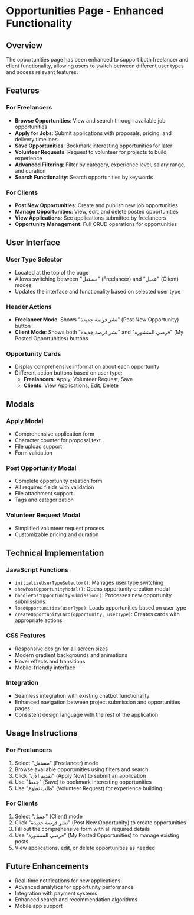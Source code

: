 # Opportunities Page - Enhanced Functionality

## Overview
The opportunities page has been enhanced to support both freelancer and client functionality, allowing users to switch between different user types and access relevant features.

## Features

### For Freelancers
- **Browse Opportunities**: View and search through available job opportunities
- **Apply for Jobs**: Submit applications with proposals, pricing, and delivery timelines
- **Save Opportunities**: Bookmark interesting opportunities for later
- **Volunteer Requests**: Request to volunteer for projects to build experience
- **Advanced Filtering**: Filter by category, experience level, salary range, and duration
- **Search Functionality**: Search opportunities by keywords

### For Clients
- **Post New Opportunities**: Create and publish new job opportunities
- **Manage Opportunities**: View, edit, and delete posted opportunities
- **View Applications**: See applications submitted by freelancers
- **Opportunity Management**: Full CRUD operations for opportunities

## User Interface

### User Type Selector
- Located at the top of the page
- Allows switching between "مستقل" (Freelancer) and "عميل" (Client) modes
- Updates the interface and functionality based on selected user type

### Header Actions
- **Freelancer Mode**: Shows "نشر فرصة جديدة" (Post New Opportunity) button
- **Client Mode**: Shows both "نشر فرصة جديدة" and "فرصي المنشورة" (My Posted Opportunities) buttons

### Opportunity Cards
- Display comprehensive information about each opportunity
- Different action buttons based on user type:
  - **Freelancers**: Apply, Volunteer Request, Save
  - **Clients**: View Applications, Edit, Delete

## Modals

### Apply Modal
- Comprehensive application form
- Character counter for proposal text
- File upload support
- Form validation

### Post Opportunity Modal
- Complete opportunity creation form
- All required fields with validation
- File attachment support
- Tags and categorization

### Volunteer Request Modal
- Simplified volunteer request process
- Customizable pricing and duration

## Technical Implementation

### JavaScript Functions
- `initializeUserTypeSelector()`: Manages user type switching
- `showPostOpportunityModal()`: Opens opportunity creation modal
- `handlePostOpportunitySubmission()`: Processes new opportunity submissions
- `loadOpportunities(userType)`: Loads opportunities based on user type
- `createOpportunityCard(opportunity, userType)`: Creates cards with appropriate actions

### CSS Features
- Responsive design for all screen sizes
- Modern gradient backgrounds and animations
- Hover effects and transitions
- Mobile-friendly interface

### Integration
- Seamless integration with existing chatbot functionality
- Enhanced navigation between project submission and opportunities pages
- Consistent design language with the rest of the application

## Usage Instructions

### For Freelancers
1. Select "مستقل" (Freelancer) mode
2. Browse available opportunities using filters and search
3. Click "تقديم الآن" (Apply Now) to submit an application
4. Use "حفظ" (Save) to bookmark interesting opportunities
5. Use "طلب تطوع" (Volunteer Request) for experience building

### For Clients
1. Select "عميل" (Client) mode
2. Click "نشر فرصة جديدة" (Post New Opportunity) to create opportunities
3. Fill out the comprehensive form with all required details
4. Use "فرصي المنشورة" (My Posted Opportunities) to manage existing posts
5. View applications, edit, or delete opportunities as needed

## Future Enhancements
- Real-time notifications for new applications
- Advanced analytics for opportunity performance
- Integration with payment systems
- Enhanced search and recommendation algorithms
- Mobile app support
